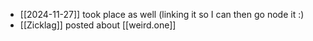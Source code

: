 - [[2024-11-27]] took place as well (linking it so I can then go node it :)
- [[Zicklag]] posted about [[weird.one]] 